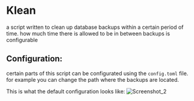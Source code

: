 # Klean
a script written to clean up database backups within a certain period of time. how much time there is allowed to be in between backups is configurable

## Configuration:
certain parts of this script can be configurated using the `config.toml` file.
for example you can change the path where the backups are located.

This is what the default configuration looks like:
![Screenshot_2](https://user-images.githubusercontent.com/33180770/70943211-9fe0be00-2050-11ea-8fd9-168a58b1af8b.png)



